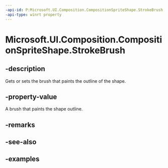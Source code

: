 ```yaml
---
-api-id: P:Microsoft.UI.Composition.CompositionSpriteShape.StrokeBrush
-api-type: winrt property
---
```


<!-- Property syntax.
public CompositionBrush StrokeBrush { get;  set; }
-->

# Microsoft.UI.Composition.CompositionSpriteShape.StrokeBrush

## -description

Gets or sets the brush that paints the outline of the shape.

## -property-value

A brush that paints the shape outline.

## -remarks

## -see-also

## -examples

